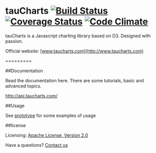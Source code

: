 tauCharts [![Build Status](https://travis-ci.org/TargetProcess/tauCharts.png?branch=master)](https://travis-ci.org/TargetProcess/tauCharts) [![Coverage Status](https://img.shields.io/coveralls/TargetProcess/tauCharts.svg)](https://coveralls.io/r/TargetProcess/tauCharts) [![Code Climate](https://codeclimate.com/github/TargetProcess/tauCharts/badges/gpa.svg)](https://codeclimate.com/github/TargetProcess/tauCharts)
=========

tauCharts is a Javascript charting library based on D3. Designed with passion.

Official website: [www.taucharts.com](http://www.taucharts.com)

=========

##Documentation

Read the documentation here. There are some tutorials, basic and advanced topics.

http://api.taucharts.com/

##Usage

See [prototype](https://github.com/TargetProcess/tauCharts/tree/master/examples) for some examples of usage

##license

Licensing: [Apache License, Version 2.0](http://www.apache.org/licenses/LICENSE-2.0)

Have a questions? [Contact us](mailto:michael@targetprocess.com)
